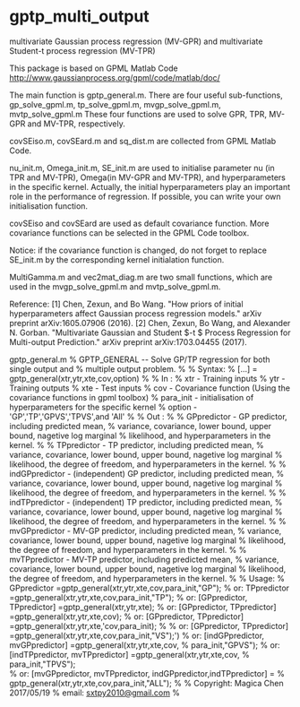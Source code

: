 # gptp_multi_output
multivariate Gaussian process regression (MV-GPR) and multivariate Student-t process regression (MV-TPR)

This package is based on GPML Matlab Code http://www.gaussianprocess.org/gpml/code/matlab/doc/

The main function is gptp_general.m.
There are four useful sub-functions, gp_solve_gpml.m, tp_solve_gpml.m, mvgp_solve_gpml.m, mvtp_solve_gpml.m
These four functions are used to solve GPR, TPR, MV-GPR and MV-TPR, respectively.

covSEiso.m, covSEard.m and sq_dist.m are collected from GPML Matlab Code. 

nu_init.m, Omega_init.m, SE_init.m are used to initialise parameter nu (in TPR and MV-TPR), Omega(in MV-GPR and MV-TPR), and hyperparameters in the specific kernel. Actually, the initial hyperparameters play an important role in the performance of regression. If possible, you can write your own initialisation function.  

covSEiso and covSEard are used as default covariance function. More covariance functions can be selected in the GPML Code toolbox. 

Notice: if the covariance function is changed, do not forget to replace SE_init.m by the corresponding kernel initialation function.

MultiGamma.m and vec2mat_diag.m are two small functions, which are used in the mvgp_solve_gpml.m and mvtp_solve_gpml.m.


Reference: 
[1] Chen, Zexun, and Bo Wang. "How priors of initial hyperparameters affect Gaussian process regression models." arXiv preprint arXiv:1605.07906 (2016).
[2] Chen, Zexun, Bo Wang, and Alexander N. Gorban. "Multivariate Gaussian and Student $-t $ Process Regression for Multi-output Prediction." arXiv preprint arXiv:1703.04455 (2017).


gptp_general.m
% GPTP_GENERAL -- Solve GP/TP regression for both single output and
% multiple output problem.
%
% Syntax:
%   [...] = gptp_general(xtr,ytr,xte,cov,option)
%
% In :
%   xtr     - Training inputs
%   ytr     - Training outputs
%   xte     - Test inputs
%   cov     - Covariance function (Using the covariance functions in gpml toolbox)
% para_init - initialisation of hyperparameters for the specific kernel
%   option  - 'GP','TP','GPVS','TPVS',and 'All'
%
% Out :
%
%   GPpredictor    - GP predictor, including predicted mean,
%   variance, covariance, lower bound, upper bound, nagetive log marginal
%   likelihood, and hyperparameters in the kernel.
%
%   TPpredictor    - TP predictor, including predicted mean,
%   variance, covariance, lower bound, upper bound, nagetive log marginal
%   likelihood, the degree of freedom, and hyperparameters in the kernel.
%
%   indGPpredictor - (independent) GP predictor, including predicted mean,
%   variance, covariance, lower bound, upper bound, nagetive log marginal
%   likelihood, the degree of freedom, and hyperparameters in the kernel.
%
%   indTPpredictor - (independent) TP predictor, including predicted mean,
%   variance, covariance, lower bound, upper bound, nagetive log marginal
%   likelihood, the degree of freedom, and hyperparameters in the kernel.
%
%   mvGPpredictor - MV-GP predictor, including predicted mean,
%   variance, covariance, lower bound, upper bound, nagetive log marginal
%   likelihood, the degree of freedom, and hyperparameters in the kernel.
%
%   mvTPpredictor - MV-TP predictor, including predicted mean,
%   variance, covariance, lower bound, upper bound, nagetive log marginal
%   likelihood, the degree of freedom, and hyperparameters in the kernel.
%
% Usage:
%       GPpredictor =gptp_general(xtr,ytr,xte,cov,para_init,"GP");
%   or: TPpredictor =gptp_general(xtr,ytr,xte,cov,para_init,"TP");
%   or: [GPpredictor, TPpredictor] =gptp_general(xtr,ytr,xte);
%   or: [GPpredictor, TPpredictor] =gptp_general(xtr,ytr,xte,cov);
%   or: [GPpredictor, TPpredictor] =gptp_general(xtr,ytr,xte,'cov,para_init);
% % or: [GPpredictor, TPpredictor] =gptp_general(xtr,ytr,xte,cov,para_init,"VS");')
%   or: [indGPpredictor, mvGPpredictor] =gptp_general(xtr,ytr,xte,cov,
%                                                    para_init,"GPVS");
%   or: [indTPpredictor, mvTPpredictor] =gptp_general(xtr,ytr,xte,cov,
%                                                    para_init,"TPVS");    
%   or: [mvGPpredictor, mvTPpredictor, indGPpredictor,indTPpredictor] = 
%           gptp_general(xtr,ytr,xte,cov,para_init,"ALL");
%
% Copyright: Magica Chen 2017/05/19
%     email: sxtpy2010@gmail.com
%
